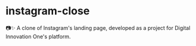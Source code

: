 # instagram-close

:camera::sparkles: A clone of Instagram's landing page, developed as a project for Digital Innovation One's platform.
